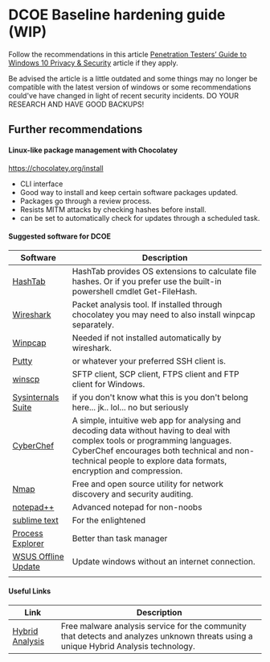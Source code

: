 # DCOE Baseline hardening guide (WIP)

Follow the recommendations in this article [Penetration Testers’ Guide to Windows 10 Privacy & Security](https://hackernoon.com/the-2017-pentester-guide-to-windows-10-privacy-security-cf734c510b8d) article if they apply.

Be advised the article is a little outdated and some things may no longer be compatible with the latest version of windows or some recommendations could've have changed in light of recent security incidents. DO YOUR RESEARCH AND HAVE GOOD BACKUPS!

## Further recommendations

#### Linux-like package management with Chocolatey

https://chocolatey.org/install

* CLI interface
* Good way to install and keep certain software packages updated. 
* Packages go through a review process.
* Resists MITM attacks by checking hashes before install.
* can be set to automatically check for updates through a scheduled task.

#### Suggested software for DCOE

|Software|Description|
|---|---|
|[HashTab](https://chocolatey.org/packages/hashtab)|HashTab provides OS extensions to calculate file hashes. Or if you prefer use the built-in powershell cmdlet Get-FileHash.|
|[Wireshark](https://chocolatey.org/packages/wireshark)|Packet analysis tool. If installed through chocolatey you may need to also install winpcap separately.|
|[Winpcap](https://chocolatey.org/packages/WinPcap)|Needed if not installed automatically by wireshark.|
|[Putty](https://chocolatey.org/search?q=putty)|or whatever your preferred SSH client is.|
|[winscp](https://chocolatey.org/search?q=winscp)|SFTP client, SCP client, FTPS client and FTP client for Windows.|
|[Sysinternals Suite](https://docs.microsoft.com/en-us/sysinternals/downloads/sysinternals-suite)|if you don't know what this is you don't belong here... jk.. lol... no but seriously|
|[CyberChef](https://gchq.github.io/CyberChef/)|A simple, intuitive web app for analysing and decoding data without having to deal with complex tools or programming languages. CyberChef encourages both technical and non-technical people to explore data formats, encryption and compression.|
|[Nmap](https://chocolatey.org/packages/nmap)|Free and open source utility for network discovery and security auditing.|
|[notepad++](https://chocolatey.org/packages?q=notepad%2B%2B)|Advanced notepad for non-noobs|
|[sublime text](https://chocolatey.org/packages/SublimeText3)|For the enlightened|
|[Process Explorer](https://chocolatey.org/packages/procexp)|Better than task manager|
|[WSUS Offline Update](https://chocolatey.org/packages/wsus-offline-update)|Update windows without an internet connection.|
|[]()||

#### Useful Links

|Link|Description|
|---|---|
|[Hybrid Analysis](https://www.hybrid-analysis.com/)|Free malware analysis service for the community that detects and analyzes unknown threats using a unique Hybrid Analysis technology.|
